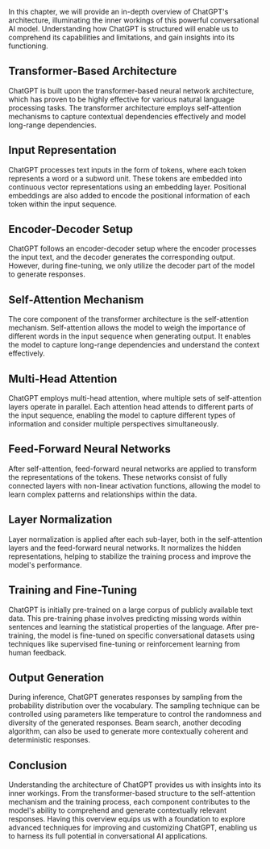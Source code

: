 
In this chapter, we will provide an in-depth overview of ChatGPT's architecture, illuminating the inner workings of this powerful conversational AI model. Understanding how ChatGPT is structured will enable us to comprehend its capabilities and limitations, and gain insights into its functioning.

Transformer-Based Architecture
------------------------------

ChatGPT is built upon the transformer-based neural network architecture, which has proven to be highly effective for various natural language processing tasks. The transformer architecture employs self-attention mechanisms to capture contextual dependencies effectively and model long-range dependencies.

Input Representation
--------------------

ChatGPT processes text inputs in the form of tokens, where each token represents a word or a subword unit. These tokens are embedded into continuous vector representations using an embedding layer. Positional embeddings are also added to encode the positional information of each token within the input sequence.

Encoder-Decoder Setup
---------------------

ChatGPT follows an encoder-decoder setup where the encoder processes the input text, and the decoder generates the corresponding output. However, during fine-tuning, we only utilize the decoder part of the model to generate responses.

Self-Attention Mechanism
------------------------

The core component of the transformer architecture is the self-attention mechanism. Self-attention allows the model to weigh the importance of different words in the input sequence when generating output. It enables the model to capture long-range dependencies and understand the context effectively.

Multi-Head Attention
--------------------

ChatGPT employs multi-head attention, where multiple sets of self-attention layers operate in parallel. Each attention head attends to different parts of the input sequence, enabling the model to capture different types of information and consider multiple perspectives simultaneously.

Feed-Forward Neural Networks
----------------------------

After self-attention, feed-forward neural networks are applied to transform the representations of the tokens. These networks consist of fully connected layers with non-linear activation functions, allowing the model to learn complex patterns and relationships within the data.

Layer Normalization
-------------------

Layer normalization is applied after each sub-layer, both in the self-attention layers and the feed-forward neural networks. It normalizes the hidden representations, helping to stabilize the training process and improve the model's performance.

Training and Fine-Tuning
------------------------

ChatGPT is initially pre-trained on a large corpus of publicly available text data. This pre-training phase involves predicting missing words within sentences and learning the statistical properties of the language. After pre-training, the model is fine-tuned on specific conversational datasets using techniques like supervised fine-tuning or reinforcement learning from human feedback.

Output Generation
-----------------

During inference, ChatGPT generates responses by sampling from the probability distribution over the vocabulary. The sampling technique can be controlled using parameters like temperature to control the randomness and diversity of the generated responses. Beam search, another decoding algorithm, can also be used to generate more contextually coherent and deterministic responses.

Conclusion
----------

Understanding the architecture of ChatGPT provides us with insights into its inner workings. From the transformer-based structure to the self-attention mechanism and the training process, each component contributes to the model's ability to comprehend and generate contextually relevant responses. Having this overview equips us with a foundation to explore advanced techniques for improving and customizing ChatGPT, enabling us to harness its full potential in conversational AI applications.
